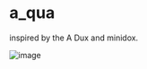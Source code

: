 # a_qua

inspired by the A Dux and minidox.

![image](https://user-images.githubusercontent.com/9113313/143048359-22087732-bd66-4904-99ac-6a9a6beba859.png)

